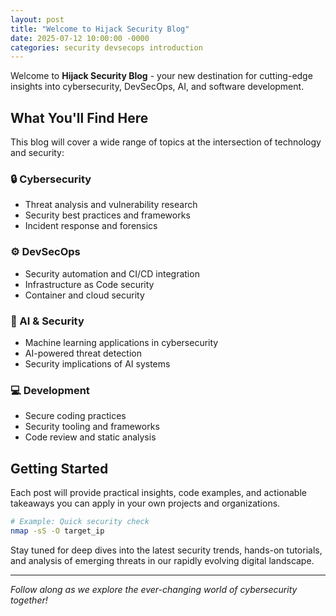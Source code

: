 ```yaml
---
layout: post
title: "Welcome to Hijack Security Blog"
date: 2025-07-12 10:00:00 -0000
categories: security devsecops introduction
---
```


Welcome to **Hijack Security Blog** - your new destination for cutting-edge insights into cybersecurity, DevSecOps, AI, and software development.

## What You'll Find Here

This blog will cover a wide range of topics at the intersection of technology and security:

### 🔒 Cybersecurity
- Threat analysis and vulnerability research
- Security best practices and frameworks
- Incident response and forensics

### ⚙️ DevSecOps
- Security automation and CI/CD integration
- Infrastructure as Code security
- Container and cloud security

### 🤖 AI & Security
- Machine learning applications in cybersecurity
- AI-powered threat detection
- Security implications of AI systems

### 💻 Development
- Secure coding practices
- Security tooling and frameworks
- Code review and static analysis

## Getting Started

Each post will provide practical insights, code examples, and actionable takeaways you can apply in your own projects and organizations.

```bash
# Example: Quick security check
nmap -sS -O target_ip
```

Stay tuned for deep dives into the latest security trends, hands-on tutorials, and analysis of emerging threats in our rapidly evolving digital landscape.

---

*Follow along as we explore the ever-changing world of cybersecurity together!*